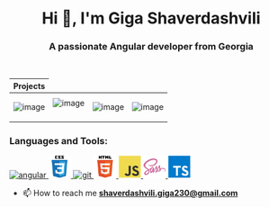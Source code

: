 
<h1 align="center">Hi 👋, I'm Giga Shaverdashvili</h1>
<h3 align="center">A passionate Angular developer from Georgia</h3>


<table>
  <thead>
    <tr>
      <th>Projects</th>
    </tr>
  </thead>
  <tbody>
    <tr>
      <td> 
        
  ![image](https://github.com/ssskdaviss/ssskdaviss/assets/104073066/39793542-1fde-4f42-ba9d-f245a20413ad) </td>
      <td>![image](https://github.com/ssskdaviss/ssskdaviss/assets/104073066/39793542-1fde-4f42-ba9d-f245a20413ad)
</td> <br>
      <td>    
        
  ![image](https://github.com/ssskdaviss/ssskdaviss/assets/104073066/39793542-1fde-4f42-ba9d-f245a20413ad)
</td>
      <td>
        
  ![image](https://github.com/ssskdaviss/ssskdaviss/assets/104073066/39793542-1fde-4f42-ba9d-f245a20413ad)
</td>
    </tr>
  </tbody>
</table>


<h3 align="left">Languages and Tools:</h3>
<p align="left"> <a href="https://angular.io" target="_blank" rel="noreferrer"> <img src="https://angular.io/assets/images/logos/angular/angular.svg" alt="angular" width="40" height="40"/> </a> <a href="https://www.w3schools.com/css/" target="_blank" rel="noreferrer"> <img src="https://raw.githubusercontent.com/devicons/devicon/master/icons/css3/css3-original-wordmark.svg" alt="css3" width="40" height="40"/> </a> <a href="https://git-scm.com/" target="_blank" rel="noreferrer"> <img src="https://www.vectorlogo.zone/logos/git-scm/git-scm-icon.svg" alt="git" width="40" height="40"/> </a> <a href="https://www.w3.org/html/" target="_blank" rel="noreferrer"> <img src="https://raw.githubusercontent.com/devicons/devicon/master/icons/html5/html5-original-wordmark.svg" alt="html5" width="40" height="40"/> </a> <a href="https://developer.mozilla.org/en-US/docs/Web/JavaScript" target="_blank" rel="noreferrer"> <img src="https://raw.githubusercontent.com/devicons/devicon/master/icons/javascript/javascript-original.svg" alt="javascript" width="40" height="40"/> </a> <a href="https://sass-lang.com" target="_blank" rel="noreferrer"> <img src="https://raw.githubusercontent.com/devicons/devicon/master/icons/sass/sass-original.svg" alt="sass" width="40" height="40"/> </a> <a href="https://www.typescriptlang.org/" target="_blank" rel="noreferrer"> <img src="https://raw.githubusercontent.com/devicons/devicon/master/icons/typescript/typescript-original.svg" alt="typescript" width="40" height="40"/> </a> </p>



- 📫 How to reach me **shaverdashvili.giga230@gmail.com**
